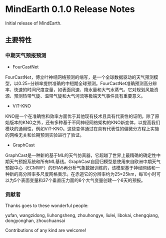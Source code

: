 # MindEarth 0.1.0 Release Notes

Initial release of MindEarth.

## 主要特性

### 中期天气预报预测

* FourCastNet

FourCastNet，傅立叶神经网络预测的缩写，是一个全球数据驱动的天气预测模型，以0.25∘分辨率提供准确的中短期全球预测。FourCastNet准确预测高分辨率、快速的时间尺度变量，如表面风速、降水量和大气水蒸气。它对规划风能资源、预测热带气旋、温带气旋和大气河流等极端天气事件具有重要意义。

* ViT-KNO

KNO是一个在准确性和效率方面优于其他现有技术且具有代表性的证明。除了原始版本的KNO之外，还有多种基于不同神经网络架构的KNO新变体，以提高我们模块的通用性，例如ViT-KNO。这些变体通过在具有代表性的偏微分方程上实施的网格无关和长期预测实验进行了验证。

* GraphCast

GraphCast是一种新的基于ML的天气仿真器，它超越了世界上最精确的确定性中期天气预报系统和所有ML基线。GraphCast自回归模型是使用来自欧洲中期天气预报中心（ECMWF）的ERA5再分析气象数据训练的，该模型基于神经网络和一种新的高分辨率多尺度网格表示。在赤道它的分辨率约为25×25km，每10小时可以为5个表面变量和37个垂直压力面的6个大气变量创建一个6天的预报。

### 贡献者

Thanks goes to these wonderful people:

yufan, wangzidong, liuhongsheng, zhouhongye, liulei, libokai, chengqiang, dongyonghan, zhouchuansai

Contributions of any kind are welcome!
